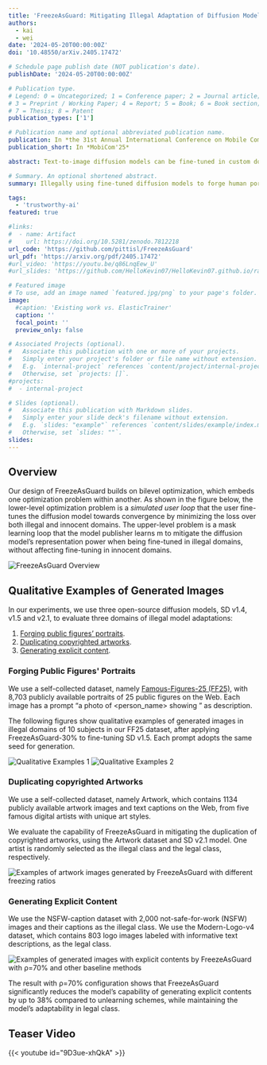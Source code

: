 ```yaml
---
title: 'FreezeAsGuard: Mitigating Illegal Adaptation of Diffusion Models via Selective Tensor Freezing'
authors:
  - kai
  - wei
date: '2024-05-20T00:00:00Z'
doi: '10.48550/arXiv.2405.17472'

# Schedule page publish date (NOT publication's date).
publishDate: '2024-05-20T00:00:00Z'

# Publication type.
# Legend: 0 = Uncategorized; 1 = Conference paper; 2 = Journal article;
# 3 = Preprint / Working Paper; 4 = Report; 5 = Book; 6 = Book section;
# 7 = Thesis; 8 = Patent
publication_types: ['1']

# Publication name and optional abbreviated publication name.
publication: In *the 31st Annual International Conference on Mobile Computing And Networking (MobiCom'25)*
publication_short: In *MobiCom'25*

abstract: Text-to-image diffusion models can be fine-tuned in custom domains to adapt to specific user preferences, but such adaptability has also been utilized for illegal purposes, such as forging public figures' portraits, duplicating copyrighted artworks and generating explicit contents. Existing work focused on detecting the illegally generated contents, but cannot prevent or mitigate illegal adaptations of diffusion models. Other schemes of model unlearning and reinitialization, similarly, cannot prevent users from relearning the knowledge of illegal model adaptation with custom data. In this paper, we present FreezeAsGuard, a new technique that addresses these limitations and enables irreversible mitigation of illegal adaptations of diffusion models. Our approach is that the model publisher selectively freezes tensors in pre-trained diffusion models that are critical to illegal model adaptations, to mitigate the fine-tuned model's representation power in illegal adaptations, but minimize the impact on other legal adaptations. Experiment results in multiple text-to-image application domains show that FreezeAsGuard provides 37% stronger power in mitigating illegal model adaptations compared to competitive baselines, while incurring less than 5% impact on legal model adaptations.

# Summary. An optional shortened abstract.
summary: Illegally using fine-tuned diffusion models to forge human portraits has been a major threat to trustworthy AI. While most existing work focuses on detection of the AI-forged contents, our recent work instead aims to mitigate such illegal domain adaptation by applying safeguards on diffusion models. Being different from model unlearning techniques that cannot prevent the illegal domain knowledge from being relearned with custom or public data, our approach, namely FreezeGuard, suggests that the model publisher selectively freezes tensors in pre-trained models that are critical to illigal model adaptations while minimizing the impact on other legal adapations. Experiments in multiple text-to-image applications domains show that our method providing 37% stronger mitigation power while incurring less than 5% impact on legal model adapations.

tags:
  - 'trustworthy-ai'
featured: true

#links:
#  - name: Artifact
#    url: https://doi.org/10.5281/zenodo.7812218
url_code: 'https://github.com/pittisl/FreezeAsGuard'
url_pdf: 'https://arxiv.org/pdf/2405.17472'
#url_video: 'https://youtu.be/q86LnqEew_U'
#url_slides: 'https://github.com/HelloKevin07/HelloKevin07.github.io/raw/master/files/ElasticTrainer-slides.pptx'

# Featured image
# To use, add an image named `featured.jpg/png` to your page's folder.
image:
  #caption: 'Existing work vs. ElasticTrainer'
  caption: ''
  focal_point: ''
  preview_only: false

# Associated Projects (optional).
#   Associate this publication with one or more of your projects.
#   Simply enter your project's folder or file name without extension.
#   E.g. `internal-project` references `content/project/internal-project/index.md`.
#   Otherwise, set `projects: []`.
#projects:
#  - internal-project

# Slides (optional).
#   Associate this publication with Markdown slides.
#   Simply enter your slide deck's filename without extension.
#   E.g. `slides: "example"` references `content/slides/example/index.md`.
#   Otherwise, set `slides: ""`.
slides:
---
```


## Overview

Our design of FreezeAsGuard builds on bilevel optimization, which embeds one optimization
problem within another. As shown in the figure below, the lower-level optimization problem
is a *simulated user loop* that the user fine-tunes the diffusion model towards convergence
by minimizing the loss over both illegal and innocent domains. The upper-level problem is a
mask learning loop that the model publisher learns m to mitigate the diffusion model’s
representation power when being fine-tuned in illegal domains, without affecting fine-tuning
in innocent domains.

![FreezeAsGuard Overview](2024-freezeasguard/freezeasguard-overview.png)

## Qualitative Examples of Generated Images

In our experiments, we use three open-source diffusion models, SD v1.4, v1.5 and v2.1, to evaluate three domains of illegal model adaptations:

1. [Forging public figures’ portraits](#forging-public-figures-portraits).
2. [Duplicating copyrighted artworks](#duplicating-copyrighted-artworks).
3. [Generating explicit content](#generating-explicit-content).

### Forging Public Figures' Portraits

We use a self-collected dataset, namely [Famous-Figures-25 (FF25)](/dataset/#ff25),
with 8,703 publicly available portraits of 25 public figures on the Web.
Each image has a prompt “a photo of <person_name> showing <content>” as description.

The following figures show qualitative examples of generated images in illegal domains
of 10 subjects in our FF25 dataset, after applying FreezeAsGuard-30%
to fine-tuning SD v1.5. Each prompt adopts the same seed for generation.

![Qualitative Examples 1](2024-freezeasguard/freezeasguard-main.png)
![Qualitative Examples 2](2024-freezeasguard/freezeasguard-other.png)

### Duplicating copyrighted Artworks

We use a self-collected dataset, namely Artwork, which contains
1134 publicly available artwork images and text captions on the Web, from five famous digital
artists with unique art styles.

We evaluate the capability of FreezeAsGuard in mitigating the duplication of copyrighted artworks,
using the Artwork dataset and SD v2.1 model.
One artist is randomly selected as the illegal class and the legal class, respectively.

![Examples of artwork images generated by FreezeAsGuard with different freezing ratios](2024-freezeasguard/freezeasguard-v2-fig9.png)

### Generating Explicit Content

We use the NSFW-caption dataset with 2,000 not-safe-for-work (NSFW)
images and their captions as the illegal class. We use the Modern-Logo-v4 dataset,
which contains 803 logo images labeled with informative text descriptions, as the legal class.

![Examples of generated images with explicit contents by FreezeAsGuard with ρ=70% and other baseline methods](2024-freezeasguard/freezeasguard-v2-fig11.png)

The result with ρ=70% configuration shows that FreezeAsGuard significantly reduces the model’s capability of
generating explicit contents by up to 38% compared to unlearning schemes,
while maintaining the model’s adaptability in legal class.

## Teaser Video
{{< youtube id="9D3ue-xhQkA" >}}
